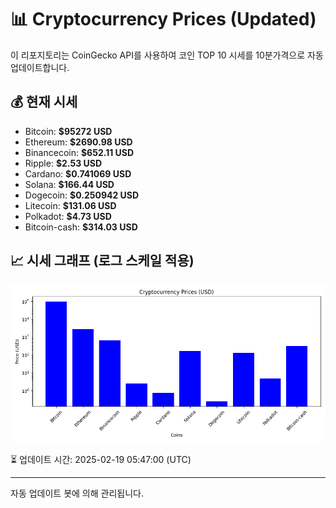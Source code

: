 
# 📊 Cryptocurrency Prices (Updated)

이 리포지토리는 CoinGecko API를 사용하여 코인 TOP 10 시세를 10분가격으로 자동 업데이트합니다.

## 💰 현재 시세
- Bitcoin: **$95272 USD**
- Ethereum: **$2690.98 USD**
- Binancecoin: **$652.11 USD**
- Ripple: **$2.53 USD**
- Cardano: **$0.741069 USD**
- Solana: **$166.44 USD**
- Dogecoin: **$0.250942 USD**
- Litecoin: **$131.06 USD**
- Polkadot: **$4.73 USD**
- Bitcoin-cash: **$314.03 USD**

## 📈 시세 그래프 (로그 스케일 적용)
![Crypto Prices](crypto_prices.png)

⏳ 업데이트 시간: 2025-02-19 05:47:00 (UTC)

---
자동 업데이트 봇에 의해 관리됩니다.
